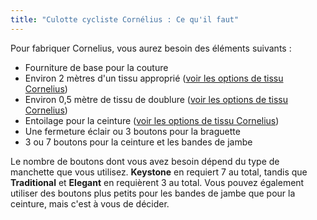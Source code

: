 ```yaml
---
title: "Culotte cycliste Cornélius : Ce qu'il faut"
---
```


Pour fabriquer Cornelius, vous aurez besoin des éléments suivants :

- Fourniture de base pour la couture
- Environ 2 mètres d'un tissu approprié ([voir les options de tissu Cornelius](/docs/patterns/cornelius/fabric/))
- Environ 0,5 mètre de tissu de doublure ([voir les options de tissu Cornelius](/docs/patterns/cornelius/fabric/))
- Entoilage pour la ceinture ([voir les options de tissu Cornelius](/docs/patterns/cornelius/fabric/))
- Une fermeture éclair ou 3 boutons pour la braguette
- 3 ou 7 boutons pour la ceinture et les bandes de jambe

<Note>

Le nombre de boutons dont vous avez besoin dépend du type de manchette que vous utilisez. **Keystone** en requiert 7 au total, tandis que **Traditional** et **Elegant** en requièrent 3 au total. Vous pouvez également utiliser des boutons plus petits pour les bandes de jambe que pour la ceinture, mais c'est à vous de décider.

</Note>
